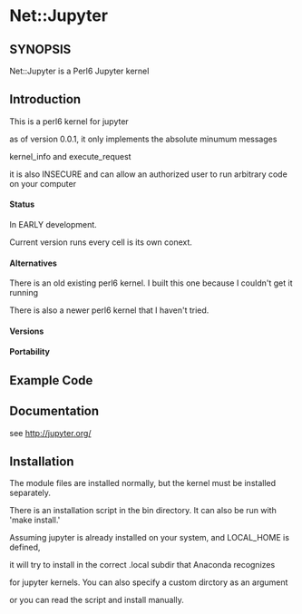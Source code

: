 # Net::Jupyter

## SYNOPSIS

Net::Jupyter is a Perl6 Jupyter kernel

## Introduction

  This is a perl6 kernel for jupyter 

  as of version 0.0.1, it only implements the absolute minumum messages

  kernel_info and execute_request

  it is also INSECURE and can allow an authorized user to run arbitrary code on your computer
  
#### Status

  In EARLY development.

  Current version runs every cell is its own conext.


#### Alternatives

  There is an old existing perl6 kernel. I built this one because I couldn't get it running
  
  There is also a newer perl6 kernel that I haven't tried.


#### Versions

#### Portability

## Example Code

## Documentation

  see http://jupyter.org/ 

## Installation

  The module files are installed normally, but the kernel must be installed separately. 

  There is an installation script in the bin directory. It can also be run with 'make install.'

  Assuming jupyter is already installed on your system, and  LOCAL_HOME is defined, 

  it will try to install in the correct .local subdir that Anaconda recognizes 
  
  for jupyter kernels.  You can also specify a custom dirctory as an argument

  or you can read the script and install manually.





